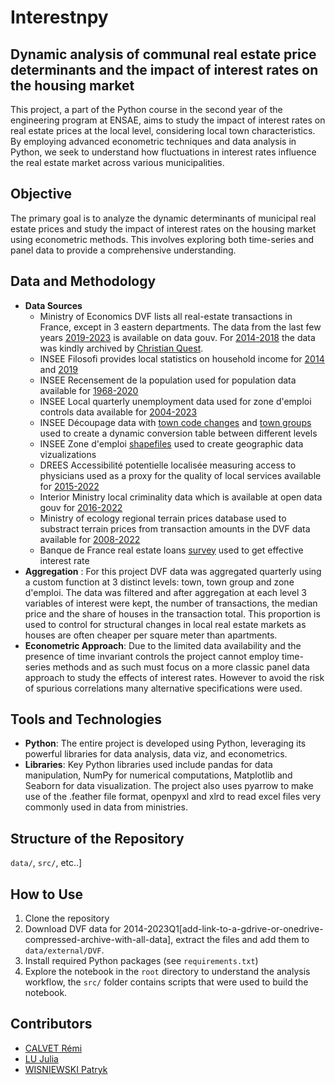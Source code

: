 
# Interestnpy

## Dynamic analysis of communal real estate price determinants and the impact of interest rates on the housing market
This project, a part of the Python course in the second year of the engineering program at ENSAE, aims to study the impact of interest rates on real estate prices at the local level, considering local town characteristics. By employing advanced econometric techniques and data analysis in Python, we seek to understand how fluctuations in interest rates influence the real estate market across various municipalities.

## Objective
The primary goal is to analyze the dynamic determinants of municipal real estate prices and study the impact of interest rates on the housing market using econometric methods. This involves exploring both time-series and panel data to provide a comprehensive understanding.

## Data and Methodology

-   **Data Sources**
	-  Ministry of Economics DVF  lists all real-estate transactions in France, except in 3 eastern departments. The data from the last few years [2019-2023](https://www.data.gouv.fr/en/datasets/demandes-de-valeurs-foncieres/) is available on data gouv. For [2014-2018]() the data was kindly archived by [Christian Quest](https://www.etalab.gouv.fr/author/christian/).
	- INSEE Filosofi provides local statistics on household income for [2014](https://www.insee.fr/fr/statistiques/3126151) and [2019](https://www.insee.fr/fr/statistiques/6036907)
	- INSEE Recensement de la population used for population data available for [1968-2020](https://www.insee.fr/fr/statistiques/7632565)
	- INSEE Local quarterly unemployment data used for zone d'emploi controls data available for [2004-2023](https://www.insee.fr/fr/statistiques/1893230)
	- INSEE Découpage data with [town code changes](https://www.insee.fr/fr/information/2028028) and [town groups](https://www.insee.fr/fr/information/2510634) used to create a dynamic conversion table between different levels
	- INSEE Zone d'emploi [shapefiles](https://www.insee.fr/fr/information/4652957) used to create geographic data vizualizations
	- DREES Accessibilité potentielle localisée measuring access to physicians used as a proxy for the quality of local services available for [2015-2022](https://data.drees.solidarites-sante.gouv.fr/explore/dataset/530_l-accessibilite-potentielle-localisee-apl/information/)
	- Interior Ministry local criminality data which is available at open data gouv for [2016-2022](https://www.data.gouv.fr/fr/datasets/bases-statistiques-communale-et-departementale-de-la-delinquance-enregistree-par-la-police-et-la-gendarmerie-nationales/#/resources)
	- Ministry of ecology regional terrain prices database used to substract terrain prices from transaction amounts in the DVF data available for [2008-2022](https://www.statistiques.developpement-durable.gouv.fr/catalogue?page=dataset&datasetId=63b8281ec113d45936722df2)
	- Banque de France real estate loans [survey](https://www.banque-france.fr/fr/publications-et-statistiques/statistiques/panorama-des-prets-lhabitat-des-menages) used to get effective interest rate 
-  **Aggregation** : For this project DVF data was aggregated quarterly using a custom function at 3 distinct levels: town, town group and zone d'emploi. The data was filtered and after aggregation at each level 3 variables of interest were kept, the number of transactions, the median price and the share of houses in the transaction total. This proportion is used to control for structural changes in local real estate markets as houses are often cheaper per square meter than apartments. 
-   **Econometric Approach**: Due to the limited data availability and the presence of time invariant controls  the project cannot employ time-series methods and as such must focus on a more classic panel data approach to study the effects of interest rates. However to avoid the risk of spurious correlations many alternative specifications were used. 

## Tools and Technologies

-   **Python**: The entire project is developed using Python, leveraging its powerful libraries for data analysis, data viz, and econometrics.
-   **Libraries**: Key Python libraries used include pandas for data manipulation, NumPy for numerical computations, Matplotlib and Seaborn for data visualization. The project also uses pyarrow to make use of the .feather file format, openpyxl and xlrd to read excel files very commonly used in data from ministries. 

## Structure of the Repository
 `data/`, `src/`, etc..]

## How to Use
1.  Clone the repository
2. Download DVF data for 2014-2023Q1[add-link-to-a-gdrive-or-onedrive-compressed-archive-with-all-data], extract the files and add them to `data/external/DVF`.
3.  Install required Python packages (see `requirements.txt`)
4.  Explore the notebook in the `root` directory to understand the analysis workflow, the `src/` folder contains scripts that were used to build the notebook. 

## Contributors
- [CALVET Rémi](https://www.linkedin.com/in/r%C3%A9mi-calvet-9674a81bb/)
- [LU Julia](https://www.linkedin.com/in/julia-lu-773272218/)
- [WISNIEWSKI Patryk](https://www.linkedin.com/in/pwisniewski02/)

